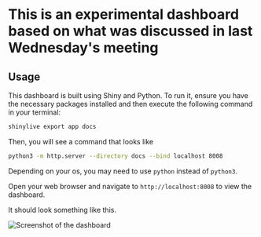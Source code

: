 # This is an experimental dashboard based on what was discussed in last Wednesday's meeting

## Usage

This dashboard is built using Shiny and Python. To run it, ensure you have the necessary packages installed and then execute the following command in your terminal:

```bash
shinylive export app docs
```

Then, you will see a command that looks like 

```bash
python3 -m http.server --directory docs --bind localhost 8008
```

Depending on your os, you may need to use `python` instead of `python3`.

Open your web browser and navigate to `http://localhost:8008` to view the dashboard.

It should look something like this.

![Screenshot of the dashboard](dashboard_screenshot.png)